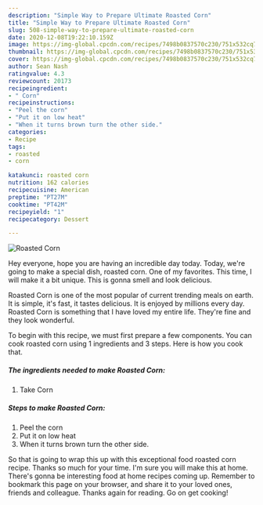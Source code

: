```yaml
---
description: "Simple Way to Prepare Ultimate Roasted Corn"
title: "Simple Way to Prepare Ultimate Roasted Corn"
slug: 508-simple-way-to-prepare-ultimate-roasted-corn
date: 2020-12-08T19:22:10.159Z
image: https://img-global.cpcdn.com/recipes/7498b0837570c230/751x532cq70/roasted-corn-recipe-main-photo.jpg
thumbnail: https://img-global.cpcdn.com/recipes/7498b0837570c230/751x532cq70/roasted-corn-recipe-main-photo.jpg
cover: https://img-global.cpcdn.com/recipes/7498b0837570c230/751x532cq70/roasted-corn-recipe-main-photo.jpg
author: Sean Nash
ratingvalue: 4.3
reviewcount: 20173
recipeingredient:
- " Corn"
recipeinstructions:
- "Peel the corn"
- "Put it on low heat"
- "When it turns brown turn the other side."
categories:
- Recipe
tags:
- roasted
- corn

katakunci: roasted corn 
nutrition: 162 calories
recipecuisine: American
preptime: "PT27M"
cooktime: "PT42M"
recipeyield: "1"
recipecategory: Dessert

---
```



![Roasted Corn](https://img-global.cpcdn.com/recipes/7498b0837570c230/751x532cq70/roasted-corn-recipe-main-photo.jpg)

Hey everyone, hope you are having an incredible day today. Today, we're going to make a special dish, roasted corn. One of my favorites. This time, I will make it a bit unique. This is gonna smell and look delicious.

Roasted Corn is one of the most popular of current trending meals on earth. It is simple, it's fast, it tastes delicious. It is enjoyed by millions every day. Roasted Corn is something that I have loved my entire life. They're fine and they look wonderful.




To begin with this recipe, we must first prepare a few components. You can cook roasted corn using 1 ingredients and 3 steps. Here is how you cook that.

<!--inarticleads1-->

##### The ingredients needed to make Roasted Corn:

1. Take  Corn




<!--inarticleads2-->

##### Steps to make Roasted Corn:

1. Peel the corn
1. Put it on low heat
1. When it turns brown turn the other side.




So that is going to wrap this up with this exceptional food roasted corn recipe. Thanks so much for your time. I'm sure you will make this at home. There's gonna be interesting food at home recipes coming up. Remember to bookmark this page on your browser, and share it to your loved ones, friends and colleague. Thanks again for reading. Go on get cooking!
